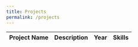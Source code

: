 ```yaml
---
title: Projects
permalink: /projects
---
```


| Project Name | Description | Year | Skills |
|-|-|-|-|